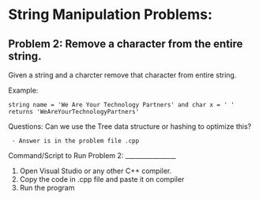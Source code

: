 # String Manipulation Problems:

## Problem 2: Remove a character from the entire string.
Given a string and a charcter remove that character from entire string.

Example:

    string name = 'We Are Your Technology Partners' and char x = ' '
    returns 'WeAreYourTechnologyPartners'

Questions:
    Can we use the Tree data structure or hashing to optimize this?
    
     - Answer is in the problem file .cpp

Command/Script to Run Problem 2: ________________ 

1. Open Visual Studio or any other C++ compiler.
2. Copy the code in .cpp file and paste it on compiler
3. Run the program 
